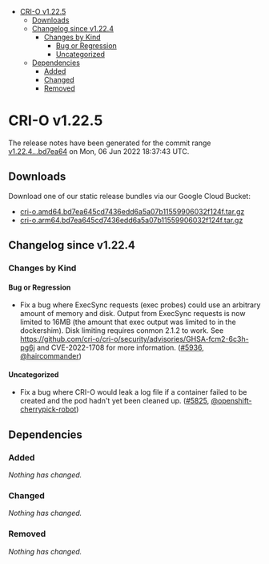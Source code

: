 - [CRI-O v1.22.5](#cri-o-v1225)
  - [Downloads](#downloads)
  - [Changelog since v1.22.4](#changelog-since-v1224)
    - [Changes by Kind](#changes-by-kind)
      - [Bug or Regression](#bug-or-regression)
      - [Uncategorized](#uncategorized)
  - [Dependencies](#dependencies)
    - [Added](#added)
    - [Changed](#changed)
    - [Removed](#removed)

# CRI-O v1.22.5

The release notes have been generated for the commit range
[v1.22.4...bd7ea64](https://github.com/cri-o/cri-o/compare/v1.22.4...bd7ea645cd7436edd6a5a07b11559906032f124f) on Mon, 06 Jun 2022 18:37:43 UTC.

## Downloads

Download one of our static release bundles via our Google Cloud Bucket:

- [cri-o.amd64.bd7ea645cd7436edd6a5a07b11559906032f124f.tar.gz](https://storage.googleapis.com/cri-o/artifacts/cri-o.amd64.bd7ea645cd7436edd6a5a07b11559906032f124f.tar.gz)
- [cri-o.arm64.bd7ea645cd7436edd6a5a07b11559906032f124f.tar.gz](https://storage.googleapis.com/cri-o/artifacts/cri-o.arm64.bd7ea645cd7436edd6a5a07b11559906032f124f.tar.gz)

## Changelog since v1.22.4

### Changes by Kind

#### Bug or Regression
 - Fix a bug where ExecSync requests (exec probes) could use an arbitrary amount of memory and disk. Output from ExecSync requests is now limited to 16MB (the amount that exec output was limited to in the dockershim). Disk limiting requires conmon 2.1.2 to work. See https://github.com/cri-o/cri-o/security/advisories/GHSA-fcm2-6c3h-pg6j and CVE-2022-1708 for more information. ([#5936](https://github.com/cri-o/cri-o/pull/5936), [@haircommander](https://github.com/haircommander))

#### Uncategorized
 - Fix a bug where CRI-O would leak a log file if a container failed to be created and the pod hadn't yet been cleaned up. ([#5825](https://github.com/cri-o/cri-o/pull/5825), [@openshift-cherrypick-robot](https://github.com/openshift-cherrypick-robot))

## Dependencies

### Added
_Nothing has changed._

### Changed
_Nothing has changed._

### Removed
_Nothing has changed._
